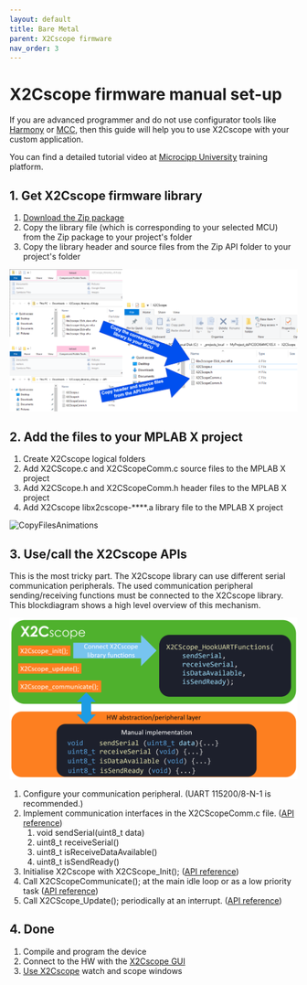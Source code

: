 ```yaml
---
layout: default
title: Bare Metal
parent: X2Cscope firmware
nav_order: 3
---
```


# X2Cscope firmware manual set-up

If you are advanced programmer and do not use configurator tools like [Harmony](harmony.md) or [MCC](mcc.md), then this guide will help you to use X2Cscope with your custom application.

You can find a detailed tutorial video at [Microcipp University](https://microchip.com/mu) training platform.

## 1. Get X2Cscope firmware library

1. [Download the Zip package](../supportedHW.md)
2. Copy the library file (which is corresponding to your selected MCU) from the Zip package to your project's folder
3. Copy the library header and source files from the Zip API folder to your project's folder

![FileCopyInstruction](/images/BareMetalFileCopy.png)

## 2. Add the files to your MPLAB X project

1. Create X2Cscope logical folders
2. Add X2CScope.c and X2CScopeComm.c source files to the MPLAB X project
3. Add X2CScope.h and X2CScopeComm.h header files to the MPLAB X project
4. Add X2Cscope libx2cscope-****.a library file to the MPLAB X project


![CopyFilesAnimations](/images/BareMetalAddFiles.gif)

## 3. Use/call the X2Cscope APIs

This is the most tricky part. The X2Cscope library can use different serial communication peripherals. The used communication peripheral sending/receiving functions must be connected to the X2Cscope library. This blockdiagram shows a high level overview of this mechanism.

![BareMetalAPI](/images/BareMetalAPIs.png)


1. Configure your communication peripheral. (UART 115200/8-N-1 is recommended.) 
2. Implement communication interfaces in the X2CScopeComm.c file. ([API reference](interface_reference.md))
   1. void sendSerial(uint8_t data)
   2. uint8_t receiveSerial()
   3. uint8_t isReceiveDataAvailable()
   4. uint8_t isSendReady() 
3. Initialise X2Cscope with X2CScope_Init(); ([API reference](interface_reference.md))
4. Call X2CScopeCommunicate(); at the main idle loop or as a low priority task ([API reference](interface_reference.md))
5. Call X2CScope_Update(); periodically at an interrupt. ([API reference](interface_reference.md))

## 4. Done

1. Compile and program the device
2. Connect to the HW with the [X2Cscope GUI](/docs/MPLABX_Plugin.md)
3. [Use X2Cscope](/docs/MPLABX_Plugin.md) watch and scope windows
